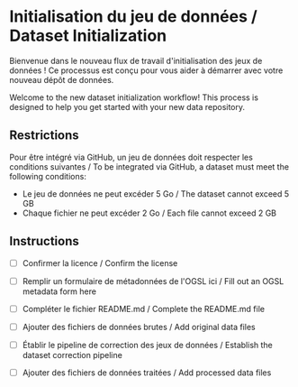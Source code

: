 # Initialisation du jeu de données / Dataset Initialization

Bienvenue dans le nouveau flux de travail d'initialisation des jeux de données ! Ce processus est conçu pour vous aider à démarrer avec votre nouveau dépôt de données.

Welcome to the new dataset initialization workflow! This process is designed to help you get started with your new data repository.

## Restrictions

Pour être intégré via GitHub, un jeu de données doit respecter les conditions suivantes / 
To be integrated via GitHub, a dataset must meet the following conditions:

- Le jeu de données ne peut excéder 5 Go / The dataset cannot exceed 5 GB
- Chaque fichier ne peut excéder 2 Go / Each file cannot exceed 2 GB

## Instructions

- [ ] Confirmer la licence / Confirm the license
- [ ]  Remplir un formulaire de métadonnées de l'OGSL ici / Fill out an OGSL metadata form here
- [ ]  Compléter le fichier README.md / Complete the README.md file
- [ ]  Ajouter des fichiers de données brutes / Add original data files
- [ ]  Établir le pipeline de correction des jeux de données / Establish the dataset correction pipeline
- [ ]  Ajouter des fichiers de données traitées / Add processed data files

